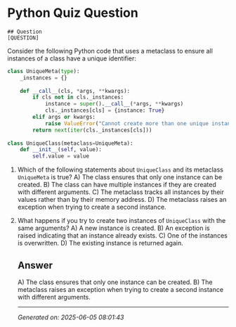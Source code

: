 # Python Quiz Question
    
    ## Question
    [QUESTION]
Consider the following Python code that uses a metaclass to ensure all instances of a class have a unique identifier:

```python
class UniqueMeta(type):
    _instances = {}
    
    def __call__(cls, *args, **kwargs):
        if cls not in cls._instances:
            instance = super().__call__(*args, **kwargs)
            cls._instances[cls] = {instance: True}
        elif args or kwargs:
            raise ValueError("Cannot create more than one unique instance of this class with different arguments.")
        return next(iter(cls._instances[cls]))
    
class UniqueClass(metaclass=UniqueMeta):
    def __init__(self, value):
        self.value = value
```

1. Which of the following statements about `UniqueClass` and its metaclass `UniqueMeta` is true?
   A) The class ensures that only one instance can be created.
   B) The class can have multiple instances if they are created with different arguments.
   C) The metaclass tracks all instances by their values rather than by their memory address.
   D) The metaclass raises an exception when trying to create a second instance.

2. What happens if you try to create two instances of `UniqueClass` with the same arguments?
   A) A new instance is created.
   B) An exception is raised indicating that an instance already exists.
   C) One of the instances is overwritten.
   D) The existing instance is returned again.
    
    ## Answer
    A) The class ensures that only one instance can be created.
B) The metaclass raises an exception when trying to create a second instance with different arguments.
    
    ---
    *Generated on: 2025-06-05 08:01:43*
    